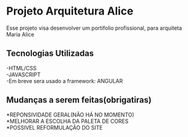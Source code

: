 # Projeto Arquitetura Alice

Esse projeto visa desenvolver um portifolio profissional, para arquiteta Maria Alice

## Tecnologias Utilizadas
-HTML/CSS  
-JAVASCRIPT  
-Em breve sera usado a framework: ANGULAR

## Mudanças a serem feitas(obrigatiras)
*REPONSIVIDADE GERAL(NÃO HÁ NO MOMENTO)  
*MELHORAR A ESCOLHA DA PALETA DE CORES  
*POSSIVEL REFORMULAÇÃO DO SITE  